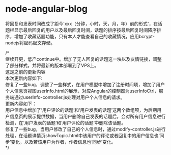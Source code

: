 # node-angular-blog
将回复和发表时间改成了距今'xxx（分钟，小时，天，月，年）前的形式'，在话题栏显示最后回复的用户以及最后回复时间，话题的排序按最后回复时间降序排序，增加了收藏话题功能，只有本人才能查看自己的收藏情况，应用bcrypt-nodejs将密码密文存储。   

/*  
继续开更，低产continue中。增加了无人回复的话题这一块以及友情链接，调整了部分样式，并将最新的版本部署到了VPS上。  
这是之前的更新内容  
本次更新内容如下:  
修复了一些bug，调整了一些样式，在用户模型中增加了注册时间项，增加了用户个人信息页视图userInfo.html的展示，对应Angular的控制器为userInfoCtrl，服务端通过userInfo-controller.js处理对用户个人信息的请求。  
更新内容如下：  
用户信息中增加了‘用户评论的话题’和‘用户发表的话题’这两个数组项，为后期用户信息页的展示提供数据，当用户删除自己发表的话题后，会对所有用户信息进行检测，在‘用户发表的话题’和‘用户评论的话题’中删除该话题。  
修复了一些bug，当用户修改了自己的个人信息时，通过modify-controller.js进行处理，在话题详情页showTopic.html中该用户的评论或者回复中的用户信息也‘同步’变化，以及若该用户为作者，作者信息也‘同步’变化。  
*/

